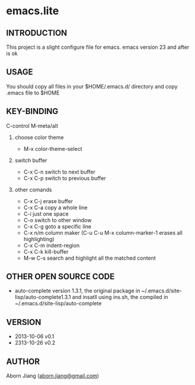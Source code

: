 emacs.lite
==========

## INTRODUCTION
This project is a slight configure file for emacs.
emacs version 23 and after is ok

## USAGE
You should copy all files in your $HOME/.emacs.d/ directory
and copy .emacs file to $HOME

## KEY-BINDING
C-control
M-meta/alt

1. choose color theme
	*  M-x color-theme-select

2. switch buffer 
	* C-x C-n  switch to next buffer
	* C-x C-p  switch to previous buffer

3. other comands
	* C-x C-j  erase buffer
	* C-x C-a  copy a whole line
	* C-i      just one space
	* C-o      switch to other window
	* C-x C-g  goto a specific line
	* C-x n/m  column maker (C-u C-u M-x column-marker-1 erases all highlighting)
    * C-x C-m  indent-region
    * C-x C-k  kill-buffer
    * M-w C-s  search and highlight all the matched content


## OTHER OPEN SOURCE CODE
* auto-complete version 1.3.1, the original package in
 ~/.emacs.d/site-lisp/auto-complete1.3.1 and insatll using ins.sh, the 
 compiled in  ~/.emacs.d/site-lisp/auto-complete

## VERSION
* 2013-10-06 v0.1
* 2313-10-26 v0.2

## AUTHOR
Aborn Jiang (aborn.jiang@gmail.com)
